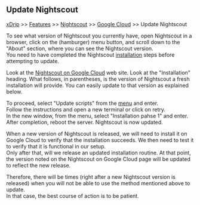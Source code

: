 ## Update Nightscout
[xDrip](../../README.md) >> [Features](../Features_page.md) >> [Nightscout](../Nightscout_page.md) >> [Google Cloud](./GoogleCloud.md) >> Update Nightscout  
  
To see what version of Nightscout you currently have, open Nightscout in a browser, click on the (hamburger) menu button, and scroll down to the "About" section, where you can see the Nightscout version.      
You need to have completed the Nightscout [installation](./NS_Install.md) steps before attempting to update.  
  
Look at the [Nightscout on Google Cloud](./GoogleCloud.md) web site.  Look at the "Installation" heading.  What follows, in parentheses, is the version of Nightscout a fresh installation will provide.  You can easily update to that version as explained below.  
  
To proceed, select "Update scripts" from the [menu](./Menu.md) and enter.  
Follow the instructions and open a new terminal or click on retry.  
In the new window, from the menu, select "Installation pahse 1" and enter.  
After completion, reboot the server.  Nightscout is now updated.  
  
When a new version of Nightscout is released, we will need to install it on Google Cloud to verify that the installation succeeds.  We then need to test it to verify that it is functional in our setup.  
Only after that, will we release an updated installation routine.  At that point, the version noted on the Nightscout on Google Cloud page will be updated to reflect the new release.  
  
Therefore, there will be times (right after a new Nightscout version is released) when you will not be able to use the method mentioned above to update.  
In that case, the best course of action is to be patient.  
  
